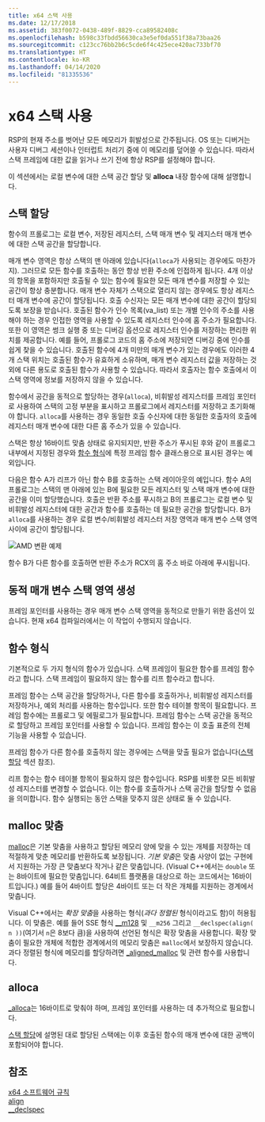 ```yaml
---
title: x64 스택 사용
ms.date: 12/17/2018
ms.assetid: 383f0072-0438-489f-8829-cca89582408c
ms.openlocfilehash: b598c33fbdd56630ca3e5ef0da551f38a73baa26
ms.sourcegitcommit: c123cc76bb2b6c5cde6f4c425ece420ac733bf70
ms.translationtype: HT
ms.contentlocale: ko-KR
ms.lasthandoff: 04/14/2020
ms.locfileid: "81335536"
---
```

# <a name="x64-stack-usage"></a>x64 스택 사용

RSP의 현재 주소를 벗어난 모든 메모리가 휘발성으로 간주됩니다. OS 또는 디버거는 사용자 디버그 세션이나 인터럽트 처리기 중에 이 메모리를 덮어쓸 수 있습니다. 따라서 스택 프레임에 대한 값을 읽거나 쓰기 전에 항상 RSP를 설정해야 합니다.

이 섹션에서는 로컬 변수에 대한 스택 공간 할당 및 **alloca** 내장 함수에 대해 설명합니다.

## <a name="stack-allocation"></a>스택 할당

함수의 프롤로그는 로컬 변수, 저장된 레지스터, 스택 매개 변수 및 레지스터 매개 변수에 대한 스택 공간을 할당합니다.

매개 변수 영역은 항상 스택의 맨 아래에 있습니다(`alloca`가 사용되는 경우에도 마찬가지). 그러므로 모든 함수를 호출하는 동안 항상 반환 주소에 인접하게 됩니다. 4개 이상의 항목을 포함하지만 호출될 수 있는 함수에 필요한 모든 매개 변수를 저장할 수 있는 공간이 항상 충분합니다. 매개 변수 자체가 스택으로 열리지 않는 경우에도 항상 레지스터 매개 변수에 공간이 할당됩니다. 호출 수신자는 모든 매개 변수에 대한 공간이 할당되도록 보장을 받습니다. 호출된 함수가 인수 목록(va_list) 또는 개별 인수의 주소를 사용해야 하는 경우 인접한 영역을 사용할 수 있도록 레지스터 인수에 홈 주소가 필요합니다. 또한 이 영역은 썽크 실행 중 또는 디버깅 옵션으로 레지스터 인수를 저장하는 편리한 위치를 제공합니다. 예를 들어, 프롤로그 코드의 홈 주소에 저장되면 디버깅 중에 인수를 쉽게 찾을 수 있습니다. 호출된 함수에 4개 미만의 매개 변수가 있는 경우에도 이러한 4개 스택 위치는 호출된 함수가 유효하게 소유하며, 매개 변수 레지스터 값을 저장하는 것 외에 다른 용도로 호출된 함수가 사용할 수 있습니다.  따라서 호출자는 함수 호출에서 이 스택 영역에 정보를 저장하지 않을 수 있습니다.

함수에서 공간을 동적으로 할당하는 경우(`alloca`), 비휘발성 레지스터를 프레임 포인터로 사용하여 스택의 고정 부분을 표시하고 프롤로그에서 레지스터를 저장하고 초기화해야 합니다. `alloca`를 사용하는 경우 동일한 호출 수신자에 대한 동일한 호출자의 호출에 레지스터 매개 변수에 대한 다른 홈 주소가 있을 수 있습니다.

스택은 항상 16바이트 맞춤 상태로 유지되지만, 반환 주소가 푸시된 후와 같이 프롤로그 내부에서 지정된 경우와 [함수 형식](#function-types)에 특정 프레임 함수 클래스용으로 표시된 경우는 예외입니다.

다음은 함수 A가 리프가 아닌 함수 B를 호출하는 스택 레이아웃의 예입니다. 함수 A의 프롤로그는 스택의 맨 아래에 있는 B에 필요한 모든 레지스터 및 스택 매개 변수에 대한 공간을 이미 할당했습니다. 호출은 반환 주소를 푸시하고 B의 프롤로그는 로컬 변수 및 비휘발성 레지스터에 대한 공간과 함수를 호출하는 데 필요한 공간을 할당합니다. B가 `alloca`를 사용하는 경우 로컬 변수/비휘발성 레지스터 저장 영역과 매개 변수 스택 영역 사이에 공간이 할당됩니다.

![AMD 변환 예제](../build/media/vcamd_conv_ex_5.png "AMD 변환 예제")

함수 B가 다른 함수를 호출하면 반환 주소가 RCX의 홈 주소 바로 아래에 푸시됩니다.

## <a name="dynamic-parameter-stack-area-construction"></a>동적 매개 변수 스택 영역 생성

프레임 포인터를 사용하는 경우 매개 변수 스택 영역을 동적으로 만들기 위한 옵션이 있습니다. 현재 x64 컴파일러에서는 이 작업이 수행되지 않습니다.

## <a name="function-types"></a>함수 형식

기본적으로 두 가지 형식의 함수가 있습니다. 스택 프레임이 필요한 함수를  프레임 함수라고 합니다. 스택 프레임이 필요하지 않는 함수를  리프 함수라고 합니다.

프레임 함수는 스택 공간을 할당하거나, 다른 함수를 호출하거나, 비휘발성 레지스터를 저장하거나, 예외 처리를 사용하는 함수입니다. 또한 함수 테이블 항목이 필요합니다. 프레임 함수에는 프롤로그 및 에필로그가 필요합니다. 프레임 함수는 스택 공간을 동적으로 할당하고 프레임 포인터를 사용할 수 있습니다. 프레임 함수는 이 호출 표준의 전체 기능을 사용할 수 있습니다.

프레임 함수가 다른 함수를 호출하지 않는 경우에는 스택을 맞출 필요가 없습니다([스택 할당](#stack-allocation) 섹션 참조).

리프 함수는 함수 테이블 항목이 필요하지 않은 함수입니다. RSP를 비롯한 모든 비휘발성 레지스터를 변경할 수 없습니다. 이는 함수를 호출하거나 스택 공간을 할당할 수 없음을 의미합니다. 함수 실행되는 동안 스택을 맞추지 않은 상태로 둘 수 있습니다.

## <a name="malloc-alignment"></a>malloc 맞춤

[malloc](../c-runtime-library/reference/malloc.md)은 기본 맞춤을 사용하고 할당된 메모리 양에 맞을 수 있는 개체를 저장하는 데 적절하게 맞춘 메모리를 반환하도록 보장됩니다. *기본 맞춤*은 맞춤 사양이 없는 구현에서 지원하는 가장 큰 맞춤보다 작거나 같은 맞춤입니다. (Visual C++에서는 `double` 또는 8바이트에 필요한 맞춤입니다. 64비트 플랫폼을 대상으로 하는 코드에서는 16바이트입니다.) 예를 들어 4바이트 할당은 4바이트 또는 더 작은 개체를 지원하는 경계에서 맞춥니다.

Visual C++에서는 *확장 맞춤*을 사용하는 형식(*과다 정렬된* 형식이라고도 함)이 허용됩니다. 이 맞춤은. 예를 들어 SSE 형식 [__m128](../cpp/m128.md) 및 `__m256` 그리고 `__declspec(align( n ))`(여기서 `n`은 8보다 큼)을 사용하여 선언된 형식은 확장 맞춤을 사용합니다. 확장 맞춤이 필요한 개체에 적합한 경계에서의 메모리 맞춤은 `malloc`에서 보장하지 않습니다. 과다 정렬된 형식에 메모리를 할당하려면 [_aligned_malloc](../c-runtime-library/reference/aligned-malloc.md) 및 관련 함수를 사용합니다.

## <a name="alloca"></a>alloca

[_alloca](../c-runtime-library/reference/alloca.md)는 16바이트로 맞춰야 하며, 프레임 포인터를 사용하는 데 추가적으로 필요합니다.

[스택 할당](#stack-allocation)에 설명된 대로 할당된 스택에는 이후 호출된 함수의 매개 변수에 대한 공백이 포함되어야 합니다.

## <a name="see-also"></a>참조

[x64 소프트웨어 규칙](../build/x64-software-conventions.md)<br/>
[align](../cpp/align-cpp.md)<br/>
[__declspec](../cpp/declspec.md)
